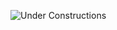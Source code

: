 ![Under Constructions](https://encrypted-tbn0.gstatic.com/images?q=tbn:ANd9GcR5cMTQZhTqyBO00jtSW_eqPyGvDaTZP22PPw&usqp=CAU)